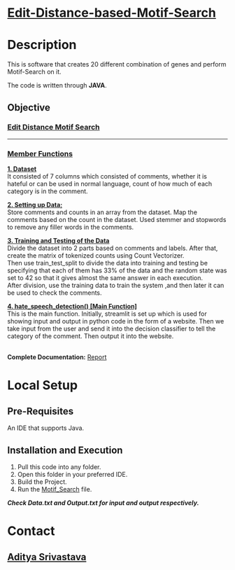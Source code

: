 # <ins>**Edit-Distance-based-Motif-Search**</ins>
# Description
This is software that creates 20 different combination of genes and perform Motif-Search on it.

The code is written through **JAVA**.

## Objective

### [Edit Distance Motif Search](https://github.com/blank0826/Edit-Distance-based-Motif-Search/blob/master/Assignment.java)
----
  
### **<ins>Member Functions</ins>**
  **<ins>1. Dataset**</ins><br/>
  It consisted of 7 columns which consisted of comments, whether it is hateful or can be used in normal language, count of how much of each category is in the comment.<br/>
  
  **<ins>2. Setting up Data;**</ins><br/>
    Store comments and counts in an array from the dataset. Map the comments based on the count in the dataset. Used stemmer and stopwords to remove any filler words in the comments.<br/>
  
  **<ins>3. Training and Testing of the Data**</ins><br/>
  Divide the dataset into 2 parts based on comments and labels. After that, create the matrix of tokenized counts using Count Vectorizer.<br/>
  Then use train_test_split to divide the data into training and testing be specifying that each of them has 33% of the data and the random state was set to 42 so that it gives almost the same answer in each execution.<br/>
  After division, use the training data to train the system ,and then later it can be used to check the comments.<br/>
  
  **<ins>4. hate_speech_detection() [Main Function]</ins>**<br/>
  This is the main function. Initially, streamlit is set up which is used for showing input and output in python code in the form of a website. Then we take input from the user and send it into the decision classifier to tell the category of the comment. Then output it into the website. <br/><br/>
  
  **Complete Documentation:** [Report](https://github.com/blank0826/Edit-Distance-based-Motif-Search/blob/master/Report.docx)

# Local Setup

## Pre-Requisites
An IDE that supports Java.
## Installation and Execution
1. Pull this code into any folder.<br />
2. Open this folder in your preferred IDE.<br />
3. Build the Project.<br />
4. Run the [Motif_Search](https://github.com/blank0826/Edit-Distance-based-Motif-Search/blob/master/Motif%20Search.java) file.<br />

___Check Data.txt and Output.txt for input and output respectively.___
  
# Contact
## [Aditya Srivastava](mailto:aditya26052002@gmail.com?subject=GitHub)
